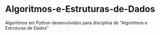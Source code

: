 # Algoritmos-e-Estruturas-de-Dados
Algoritmos em Python desenvolvidos para disciplina de "Algoritmos e Estruturas de Dados"
